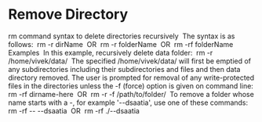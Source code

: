 # Remove Directory 

rm command syntax to delete directories recursively 
The syntax is as follows: 
rm -r dirName 
OR 
rm -r folderName 
OR 
rm -rf folderName 
Examples 
In this example, recursively delete data folder: 
rm -r /home/vivek/data/ 
The specified /home/vivek/data/ will first be emptied of any subdirectories including their subdirectories and files and then data directory removed. The user is prompted for removal of any write-protected files in the directories unless the -f (force) option is given on command line: 
rm -rf dirname-here 
OR 
rm -r -f /path/to/folder/ 
To remove a folder whose name starts with a -, for example '--dsaatia', use one of these commands: 
rm -rf -- --dsaatia 
OR 
rm -rf ./--dsaatia 

